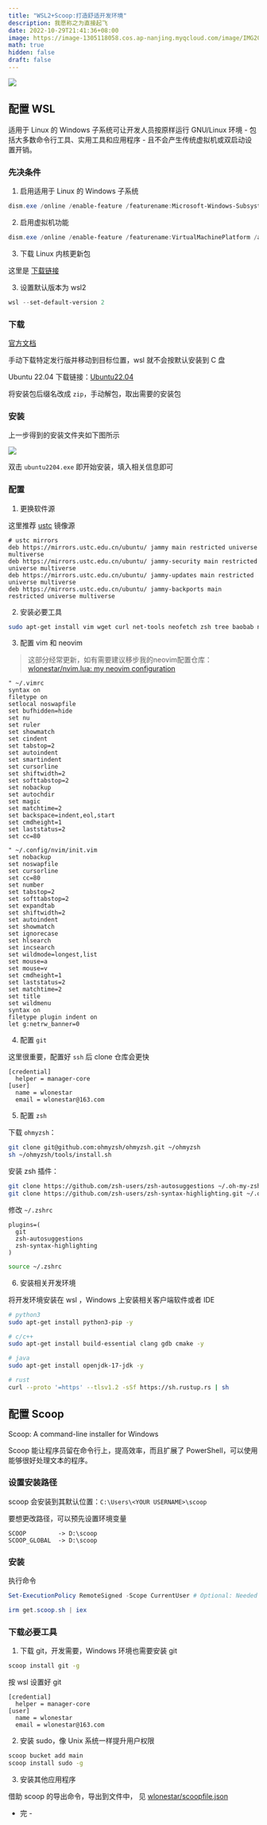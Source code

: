 ```yaml
---
title: "WSL2+Scoop:打造舒适开发环境"
description: 我愿称之为直接起飞
date: 2022-10-29T21:41:36+08:00
image: https://image-1305118058.cos.ap-nanjing.myqcloud.com/image/IMG20210624185947_BURST000_COVER.jpg
math: true
hidden: false
draft: false
---
```


![](https://image-1305118058.cos.ap-nanjing.myqcloud.com/image/wsl-1.jpg)

## 配置 WSL

适用于 Linux 的 Windows 子系统可让开发人员按原样运行 GNU/Linux 环境 - 包括大多数命令行工具、实用工具和应用程序 - 且不会产生传统虚拟机或双启动设置开销。

### 先决条件

1. 启用适用于 Linux 的 Windows 子系统

```powershell
dism.exe /online /enable-feature /featurename:Microsoft-Windows-Subsystem-Linux /all /norestart
```

2. 启用虚拟机功能 

```powershell
dism.exe /online /enable-feature /featurename:VirtualMachinePlatform /all /norestart
```

3. 下载 Linux 内核更新包

这里是 [下载链接](https://wslstorestorage.blob.core.windows.net/wslblob/wsl_update_x64.msi)


3. 设置默认版本为 wsl2

```powershell
wsl --set-default-version 2
```

### 下载

[官方文档](https://learn.microsoft.com/zh-cn/windows/wsl/install-manual)

手动下载特定发行版并移动到目标位置，wsl 就不会按默认安装到 C 盘

Ubuntu 22.04 下载链接：[Ubuntu22.04](https://aka.ms/wslubuntu2204)

将安装包后缀名改成 `zip`，手动解包，取出需要的安装包

### 安装

上一步得到的安装文件夹如下图所示

![](https://image-1305118058.cos.ap-nanjing.myqcloud.com/image/Snipaste_2022-10-29_21-59-28.png)

双击 `ubuntu2204.exe` 即开始安装，填入相关信息即可

### 配置

1. 更换软件源

这里推荐 [ustc](https://mirrors.ustc.edu.cn/help/ubuntu.html) 镜像源

```
# ustc mirrors
deb https://mirrors.ustc.edu.cn/ubuntu/ jammy main restricted universe multiverse
deb https://mirrors.ustc.edu.cn/ubuntu/ jammy-security main restricted universe multiverse
deb https://mirrors.ustc.edu.cn/ubuntu/ jammy-updates main restricted universe multiverse
deb https://mirrors.ustc.edu.cn/ubuntu/ jammy-backports main restricted universe multiverse
```

2. 安装必要工具

```sh
sudo apt-get install vim wget curl net-tools neofetch zsh tree baobab neovim -y
```

3. 配置 vim 和 neovim

> 这部分经常更新，如有需要建议移步我的neovim配置仓库：[wlonestar/nvim.lua: my neovim configuration](https://github.com/wlonestar/nvim.lua)

```
" ~/.vimrc
syntax on
filetype on
setlocal noswapfile
set bufhidden=hide
set nu
set ruler
set showmatch
set cindent
set tabstop=2
set autoindent
set smartindent
set cursorline
set shiftwidth=2
set softtabstop=2
set nobackup
set autochdir
set magic
set matchtime=2
set backspace=indent,eol,start
set cmdheight=1
set laststatus=2
set cc=80
```

```
" ~/.config/nvim/init.vim
set nobackup
set noswapfile
set cursorline
set cc=80
set number
set tabstop=2
set softtabstop=2
set expandtab
set shiftwidth=2
set autoindent
set showmatch
set ignorecase
set hlsearch
set incsearch
set wildmode=longest,list
set mouse=a
set mouse=v
set cmdheight=1
set laststatus=2
set matchtime=2
set title
set wildmenu
syntax on
filetype plugin indent on
let g:netrw_banner=0
```

4. 配置 `git`

这里很重要，配置好 `ssh` 后 clone 仓库会更快

```
[credential]
  helper = manager-core
[user]
  name = wlonestar
  email = wlonestar@163.com
```

5. 配置 `zsh`

下载 `ohmyzsh`：

```sh
git clone git@github.com:ohmyzsh/ohmyzsh.git ~/ohmyzsh
sh ~/ohmyzsh/tools/install.sh
```

安装 zsh 插件：

```sh
git clone https://github.com/zsh-users/zsh-autosuggestions ~/.oh-my-zsh/plugins/zsh-autosuggestions
git clone https://github.com/zsh-users/zsh-syntax-highlighting.git ~/.oh-my-zsh/plugins/zsh-syntax-highlighting
```

修改 `~/.zshrc`

```
plugins=(
  git
  zsh-autosuggestions
  zsh-syntax-highlighting
)
```

```sh
source ~/.zshrc
```

6. 安装相关开发环境

将开发环境安装在 wsl ，Windows 上安装相关客户端软件或者 IDE

```sh
# python3
sudo apt-get install python3-pip -y

# c/c++
sudo apt-get install build-essential clang gdb cmake -y

# java
sudo apt-get install openjdk-17-jdk -y

# rust
curl --proto '=https' --tlsv1.2 -sSf https://sh.rustup.rs | sh
```

## 配置 Scoop

Scoop: A command-line installer for Windows

Scoop 能让程序员留在命令行上，提高效率，而且扩展了 PowerShell，可以使用能够很好处理文本的程序。

### 设置安装路径

scoop 会安装到其默认位置：`C:\Users\<YOUR USERNAME>\scoop`

要想更改路径，可以预先设置环境变量

```
SCOOP         -> D:\scoop
SCOOP_GLOBAL  -> D:\scoop
```

### 安装

执行命令

```powershell
Set-ExecutionPolicy RemoteSigned -Scope CurrentUser # Optional: Needed to run a remote script the first time

irm get.scoop.sh | iex
```

### 下载必要工具

1. 下载 git，开发需要，Windows 环境也需要安装 git

```sh
scoop install git -g
```

按 wsl 设置好 git

```
[credential]
  helper = manager-core
[user]
  name = wlonestar
  email = wlonestar@163.com
```

2. 安装 sudo，像 Unix 系统一样提升用户权限

```sh
scoop bucket add main
scoop install sudo -g
```

3. 安装其他应用程序

借助 scoop 的导出命令，导出到文件中， 见 [wlonestar/scoopfile.json](https://gist.github.com/wlonestar/52951b9376dac9a6d712c7440f4de403)

- 完 -

